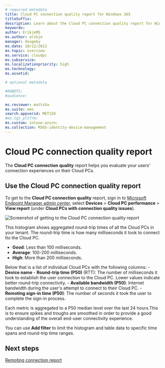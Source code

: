 ```yaml
---
# required metadata
title: Cloud PC connection quality report for Windows 365
titleSuffix:
description: Learn about the Cloud PC connection quality report for Windows 365 Cloud PCs.
keywords:
author: ErikjeMS  
ms.author: erikje
manager: dougeby
ms.date: 10/12/2022
ms.topic: overview
ms.service: cloudpc
ms.subservice:
ms.localizationpriority: high
ms.technology:
ms.assetid: 

# optional metadata

#ROBOTS:
#audience:

ms.reviewer: mattsha
ms.suite: ems
search.appverid: MET150
#ms.tgt_pltfrm:
ms.custom: intune-azure;
ms.collection: M365-identity-device-management
---
```


# Cloud PC connection quality report

The **Cloud PC connection quality** report helps you evaluate your users' connection experiences on their Cloud PCs.

## Use the Cloud PC connection quality report

To get to the **Cloud PC connection quality** report, sign in to [Microsoft Endpoint Manager admin center](https://go.microsoft.com/fwlink/?linkid=2109431), select **Devices** > **Cloud PC performance** > **View report** (under **Cloud PCs with connection quality issues**).

![Screenshot of getting to the Cloud PC connection quality report](./media/report-cloud-pc-utilization/view-report-connection-quality.png)

This histogram shows aggregated round-trip times of all the Cloud PCs in your tenant. The round-trip time is how many milliseconds it took to connect tto the Cloud PC.
  - **Good**: Less than 100 milliseconds.
  - **Average**: 100-200 milliseconds.
  - **High**: More than 200 milliseconds.

Below that is a list of individual Cloud PCs with the following columns:
    - **Device name**
    - **Round-trip time (P50)** (RTT): The number of milliseconds it took to establish the user connection to the Cloud PC. Lower values indicate better round-trip connectivity.
    - **Available bandwidth (P50)**: Internet bandwidth during the user's attempt to connect to their Cloud PC.
    - **Remoting sign-in time (P50)**: The number of seconds it took the user to complete the sign-in process.

Each metric is aggregated to a P50 median level over the last 24 hours.This is to ensure spikes and troughs are smoothed in order to provide a good understanding of the overall end-user connectivity experience.

You can use **Add filter** to limit the histogram and table data to specific time spans and round-trip time ranges.

<!-- ########################## -->
## Next steps

[Remoting connection report](report-remoting-connection.md)
